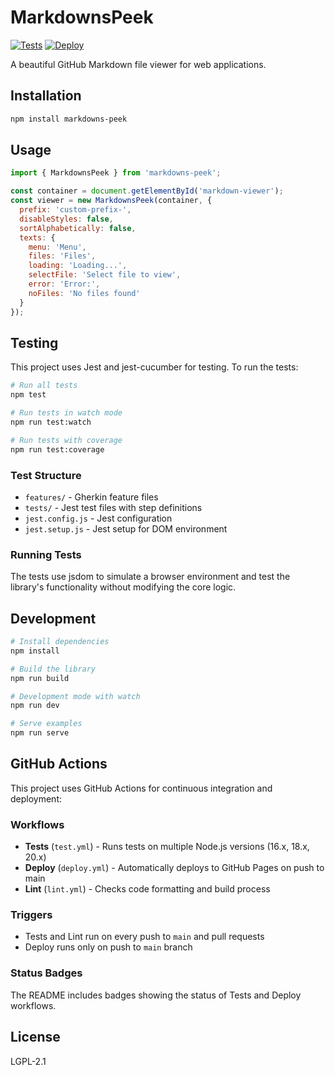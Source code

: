 # MarkdownsPeek

[![Tests](https://github.com/your-username/markdowns-peek/actions/workflows/test.yml/badge.svg)](https://github.com/your-username/markdowns-peek/actions/workflows/test.yml)
[![Deploy](https://github.com/your-username/markdowns-peek/actions/workflows/deploy.yml/badge.svg)](https://github.com/your-username/markdowns-peek/actions/workflows/deploy.yml)

A beautiful GitHub Markdown file viewer for web applications.

## Installation

```bash
npm install markdowns-peek
```

## Usage

```javascript
import { MarkdownsPeek } from 'markdowns-peek';

const container = document.getElementById('markdown-viewer');
const viewer = new MarkdownsPeek(container, {
  prefix: 'custom-prefix-',
  disableStyles: false,
  sortAlphabetically: false,
  texts: {
    menu: 'Menu',
    files: 'Files',
    loading: 'Loading...',
    selectFile: 'Select file to view',
    error: 'Error:',
    noFiles: 'No files found'
  }
});
```

## Testing

This project uses Jest and jest-cucumber for testing. To run the tests:

```bash
# Run all tests
npm test

# Run tests in watch mode
npm run test:watch

# Run tests with coverage
npm run test:coverage
```

### Test Structure

- `features/` - Gherkin feature files
- `tests/` - Jest test files with step definitions
- `jest.config.js` - Jest configuration
- `jest.setup.js` - Jest setup for DOM environment

### Running Tests

The tests use jsdom to simulate a browser environment and test the library's functionality without modifying the core logic.

## Development

```bash
# Install dependencies
npm install

# Build the library
npm run build

# Development mode with watch
npm run dev

# Serve examples
npm run serve
```

## GitHub Actions

This project uses GitHub Actions for continuous integration and deployment:

### Workflows

- **Tests** (`test.yml`) - Runs tests on multiple Node.js versions (16.x, 18.x, 20.x)
- **Deploy** (`deploy.yml`) - Automatically deploys to GitHub Pages on push to main
- **Lint** (`lint.yml`) - Checks code formatting and build process

### Triggers

- Tests and Lint run on every push to `main` and pull requests
- Deploy runs only on push to `main` branch

### Status Badges

The README includes badges showing the status of Tests and Deploy workflows.

## License

LGPL-2.1